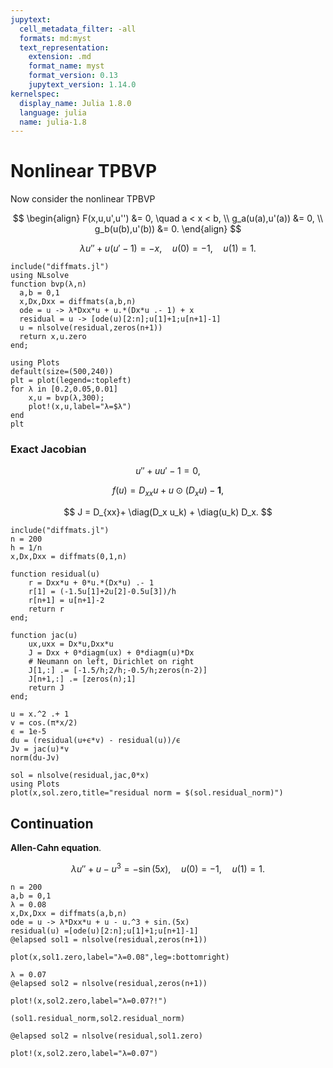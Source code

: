 ```yaml
---
jupytext:
  cell_metadata_filter: -all
  formats: md:myst
  text_representation:
    extension: .md
    format_name: myst
    format_version: 0.13
    jupytext_version: 1.14.0
kernelspec:
  display_name: Julia 1.8.0
  language: julia
  name: julia-1.8
---
```


# Nonlinear TPBVP

Now consider the nonlinear TPBVP

$$
\begin{align}
F(x,u,u',u'') &= 0, \quad a < x < b, \\ 
g_a(u(a),u'(a))  &= 0, \\ 
g_b(u(b),u'(b))  &= 0.
\end{align}
$$

 

$$
\lambda u'' + u(u'-1) = -x, \quad u(0)=-1, \quad u(1)=1. 
$$

```{code-cell}
include("diffmats.jl")
using NLsolve
function bvp(λ,n)
  a,b = 0,1
  x,Dx,Dxx = diffmats(a,b,n)
  ode = u -> λ*Dxx*u + u.*(Dx*u .- 1) + x
  residual = u -> [ode(u)[2:n];u[1]+1;u[n+1]-1]
  u = nlsolve(residual,zeros(n+1))
  return x,u.zero
end;
```

```{code-cell}
using Plots
default(size=(500,240))
plt = plot(legend=:topleft)
for λ in [0.2,0.05,0.01]
    x,u = bvp(λ,300);
    plot!(x,u,label="λ=$λ")
end
plt
```


### Exact Jacobian


$$
u'' + u u' - 1 = 0,
$$


$$
f(u) = D_{xx}u + u \odot (D_x u) - \boldsymbol{1},
$$

$$
J = D_{xx}+ \diag(D_x u_k) + \diag(u_k) D_x.
$$


```{code-cell}
include("diffmats.jl")
n = 200
h = 1/n
x,Dx,Dxx = diffmats(0,1,n)

function residual(u) 
    r = Dxx*u + 0*u.*(Dx*u) .- 1
    r[1] = (-1.5u[1]+2u[2]-0.5u[3])/h
    r[n+1] = u[n+1]-2
    return r
end;

function jac(u)
    ux,uxx = Dx*u,Dxx*u
    J = Dxx + 0*diagm(ux) + 0*diagm(u)*Dx
    # Neumann on left, Dirichlet on right 
    J[1,:] .= [-1.5/h;2/h;-0.5/h;zeros(n-2)]
    J[n+1,:] .= [zeros(n);1]
    return J
end;
```

```{code-cell}
u = x.^2 .+ 1
v = cos.(π*x/2)
ϵ = 1e-5
du = (residual(u+ϵ*v) - residual(u))/ϵ
Jv = jac(u)*v
norm(du-Jv)
```

```{code-cell}
sol = nlsolve(residual,jac,0*x)
using Plots
plot(x,sol.zero,title="residual norm = $(sol.residual_norm)")
```


## Continuation

 **Allen-Cahn equation**.

$$
\lambda u'' + u - u^3 = -\sin(5x), \quad u(0)=-1, \quad u(1)=1. 
$$

```{code-cell}
n = 200
a,b = 0,1
λ = 0.08
x,Dx,Dxx = diffmats(a,b,n)
ode = u -> λ*Dxx*u + u - u.^3 + sin.(5x)
residual(u) =[ode(u)[2:n];u[1]+1;u[n+1]-1]
@elapsed sol1 = nlsolve(residual,zeros(n+1))
```

```{code-cell}
plot(x,sol1.zero,label="λ=0.08",leg=:bottomright)
```

```{code-cell}
λ = 0.07
@elapsed sol2 = nlsolve(residual,zeros(n+1))
```

```{code-cell}
plot!(x,sol2.zero,label="λ=0.07?!")
```

```{code-cell}
(sol1.residual_norm,sol2.residual_norm)
```

```{code-cell}
@elapsed sol2 = nlsolve(residual,sol1.zero)
```

```{code-cell}
plot!(x,sol2.zero,label="λ=0.07")
```
